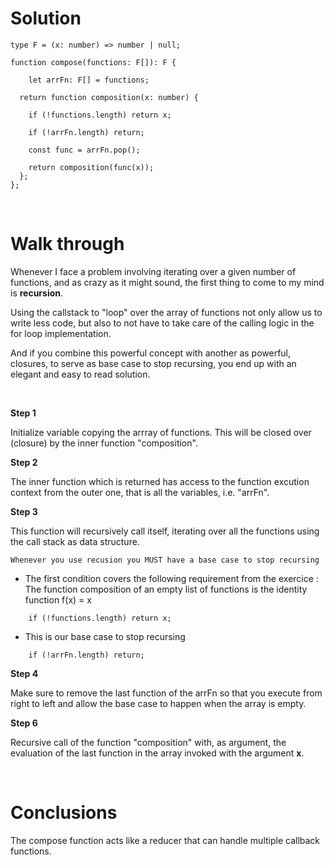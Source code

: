 # Solution

```
type F = (x: number) => number | null;

function compose(functions: F[]): F {

    let arrFn: F[] = functions;

  return function composition(x: number) {

    if (!functions.length) return x;

    if (!arrFn.length) return;

    const func = arrFn.pop();

    return composition(func(x));
  };
};

```

<br>

# Walk through

Whenever I face a problem involving iterating over a given number of functions, and as crazy as it might sound, the first thing to come to my mind is **recursion**.

Using the callstack to "loop" over the array of functions not only allow us to write less code, but also to not have to take care of the calling logic in the for loop implementation.

And if you combine this powerful concept with another as powerful, closures, to serve as base case to stop recursing, you end up with an elegant and easy to read solution.

<br>

**Step 1**

Initialize variable copying the arrray of functions.
This will be closed over (closure) by the inner function "composition".


**Step 2**

The inner function which is returned has access to the function excution context from the outer one, that is all the variables, i.e. "arrFn".

**Step 3**

 This function will recursively call itself, iterating over all the functions using the call stack as data structure. 


    Whenever you use recusion you MUST have a base case to stop recursing

   - The first condition covers the following requirement from the exercice : The function composition of an empty list of functions is the identity function f(x) = x

```
    if (!functions.length) return x;
```
   - This is our base case to stop recursing  

```
    if (!arrFn.length) return;
```

**Step 4**

Make sure to remove the last function of the arrFn so that you execute from right to left and allow the base case to happen when the array is empty.


**Step 6**

Recursive call of the function "composition" with, as argument, the evaluation of the last function in the array invoked with the argument **x**. 

<br>

# Conclusions

The compose function acts like a reducer that can handle multiple callback functions.